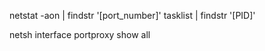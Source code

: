 netstat -aon | findstr '[port_number]'
tasklist | findstr '[PID]'


netsh interface portproxy show all